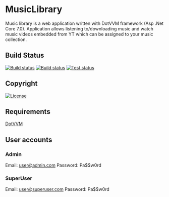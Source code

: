 # MusicLibrary
Music library is a web application written with DotVVM framework (Asp .Net Core 7.0). Application allows listening to/downloading music and watch music videos embedded from YT which can be assigned to your music collection.

## Build Status
[![Build status](https://img.shields.io/github/workflow/status/Arcidev/musiclibrary/.NET%20Core?logo=github&style=flat-square)](https://github.com/Arcidev/MusicLibrary/actions)
[![Build status](https://img.shields.io/appveyor/ci/Arcidev/musiclibrary.svg?logo=appveyor&style=flat-square)](https://ci.appveyor.com/project/Arcidev/musiclibrary)
[![Test status](https://img.shields.io/appveyor/tests/Arcidev/musiclibrary.svg?logo=appveyor&style=flat-square)](https://ci.appveyor.com/project/Arcidev/musiclibrary/build/tests)

## Copyright
[![License](https://img.shields.io/github/license/Arcidev/MusicLibrary.svg?style=flat-square)](LICENSE)

## Requirements
[DotVVM](https://www.dotvvm.com/)

## User accounts
### Admin
Email: user@admin.com
Password: Pa$$w0rd
### SuperUser
Email: user@superuser.com
Password: Pa$$w0rd
